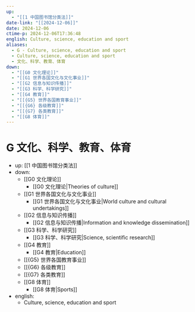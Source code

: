 ```yaml
---
up:
  - "[[1 中国图书馆分类法]]"
date-link: "[[2024-12-06]]"
date: 2024-12-06
ctime-p: 2024-12-06T17:36:48
english: Culture, science, education and sport
aliases:
  - G - Culture, science, education and sport
  - Culture, science, education and sport
  - 文化、科学、教育、体育
down:
  - "[[G0 文化理论]]"
  - "[[G1 世界各国文化与文化事业]]"
  - "[[G2 信息与知识传播]]"
  - "[[G3 科学、科学研究]]"
  - "[[G4 教育]]"
  - "[[{G5} 世界各国教育事业]]"
  - "[[{G6} 各级教育]]"
  - "[[{G7} 各类教育]]"
  - "[[G8 体育]]"
---
```


# G 文化、科学、教育、体育

- up: [[1 中国图书馆分类法]]
- down:
	- [[G0 文化理论]]
		- [[G0 文化理论|Theories of culture]]
	- [[G1 世界各国文化与文化事业]]
		- [[G1 世界各国文化与文化事业|World culture and cultural undertakings]]
	- [[G2 信息与知识传播]]
		- [[G2 信息与知识传播|Information and knowledge dissemination]]
	- [[G3 科学、科学研究]]
		- [[G3 科学、科学研究|Science, scientific research]]
	- [[G4 教育]]
		- [[G4 教育|Education]]
	- [[{G5} 世界各国教育事业]]
	- [[{G6} 各级教育]]
	- [[{G7} 各类教育]]
	- [[G8 体育]]
		- [[G8 体育|Sports]]
- english:
	- Culture, science, education and sport
